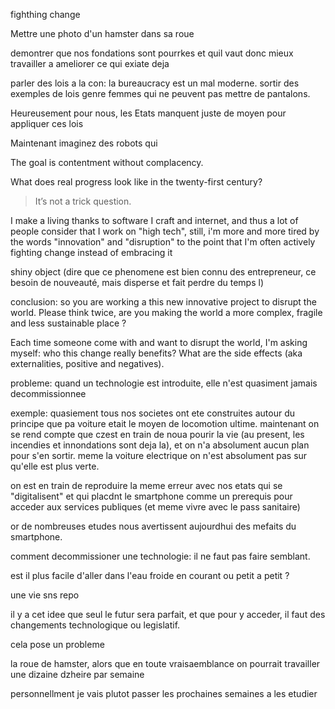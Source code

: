 fighthing change

Mettre une photo d'un hamster dans sa roue

demontrer que nos fondations sont pourrkes et quil vaut donc mieux travailler a ameliorer ce qui exiate deja


parler des lois a la con:
la bureaucracy est un mal moderne. sortir des exemples de  lois genre femmes qui ne peuvent pas mettre de pantalons.

Heureusement pour nous, les Etats manquent juste de moyen pour appliquer ces lois

Maintenant imaginez des robots qui



The goal is contentment without complacency.


What does real progress look like in the twenty-first century?

> It’s not a trick question.


I make a living thanks to software I craft and internet, and thus a lot of people consider that I work on "high tech", still, i'm more and more tired by the words "innovation" and "disruption" to the point that I'm often actively fighting change instead of embracing it

shiny object (dire que ce phenomene est bien connu des entrepreneur, ce besoin de nouveauté, mais disperse et fait perdre du temps l)

conclusion: so you are working a this new innovative project to disrupt the world. Please think twice, are you making the world a more complex, fragile and less sustainable place ?


Each time someone come with and want to disrupt the world, I'm asking myself: who this change really benefits? What are the side effects (aka externalities, positive and negatives).


probleme: quand un technologie est introduite, elle n'est quasiment jamais decommissionnee

exemple:
quasiement tous nos societes ont ete construites autour du principe que pa voiture etait le moyen de locomotion ultime. maintenant on se rend compte que czest en train de noua pourir la vie (au present, les incendies et innondations sont deja la), et on n'a absolument aucun plan pour s'en sortir. meme la voiture electrique on n'est absolument pas sur qu'elle est plus verte.

on est en train de reproduire la meme erreur avec nos etats qui se "digitalisent" et qui placdnt le smartphone comme un prerequis pour acceder aux services publiques (et meme vivre avec le pass sanitaire)

or de nombreuses etudes nous avertissent aujourdhui des mefaits du smartphone.

comment decommissioner une technologie:
il ne faut pas faire semblant.

est il plus facile d'aller dans l'eau froide en courant ou petit a petit ?

une vie sns repo

il y a cet idee que seul le futur sera parfait, et que pour y acceder, il faut des changements technologique ou legislatif.

cela pose un probleme

la roue de hamster, alors que en toute vraisaemblance on pourrait travailler une dizaine dzheire par semaine

personnellment je vais plutot passer les prochaines semaines a les etudier
